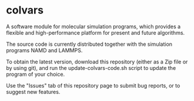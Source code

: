 colvars
=======

A software module for molecular simulation programs, which provides a flexible and high-performance platform for present and future algorithms.

The source code is currently distributed together with the simulation programs NAMD and LAMMPS.

To obtain the latest version, download this repository (either as a Zip file or by using git), and run the update-colvars-code.sh script to update the program of your choice.

Use the "Issues" tab of this repository page to submit bug reports, or to suggest new features.

